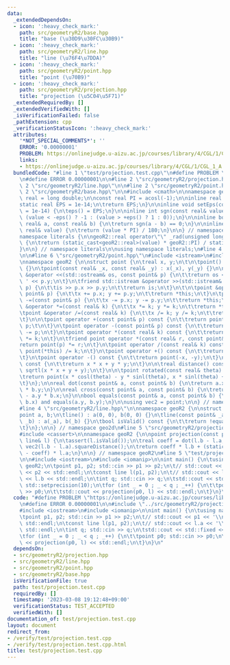 ```yaml
---
data:
  _extendedDependsOn:
  - icon: ':heavy_check_mark:'
    path: src/geometryR2/base.hpp
    title: "base (\u30D9\u30FC\u30B9)"
  - icon: ':heavy_check_mark:'
    path: src/geometryR2/line.hpp
    title: "line (\u76F4\u7DDA)"
  - icon: ':heavy_check_mark:'
    path: src/geometryR2/point.hpp
    title: "point (\u70B9)"
  - icon: ':heavy_check_mark:'
    path: src/geometryR2/projection.hpp
    title: "projection (\u5C04\u5F71)"
  _extendedRequiredBy: []
  _extendedVerifiedWith: []
  _isVerificationFailed: false
  _pathExtension: cpp
  _verificationStatusIcon: ':heavy_check_mark:'
  attributes:
    '*NOT_SPECIAL_COMMENTS*': ''
    ERROR: '0.00000001'
    PROBLEM: https://onlinejudge.u-aizu.ac.jp/courses/library/4/CGL/1/CGL_1_A
    links:
    - https://onlinejudge.u-aizu.ac.jp/courses/library/4/CGL/1/CGL_1_A
  bundledCode: "#line 1 \"test/projection.test.cpp\"\n#define PROBLEM \"https://onlinejudge.u-aizu.ac.jp/courses/library/4/CGL/1/CGL_1_A\"\
    \n#define ERROR 0.00000001\n\n#line 2 \"src/geometryR2/projection.hpp\"\n\n#line\
    \ 2 \"src/geometryR2/line.hpp\"\n\n#line 2 \"src/geometryR2/point.hpp\"\n\n#line\
    \ 2 \"src/geometryR2/base.hpp\"\n\n#include <cmath>\n\nnamespace geoR2 {\n\nusing\
    \ real = long double;\n\nconst real PI = acosl(-1);\n\ninline real &eps() {\n\t\
    static real EPS = 1e-14;\n\treturn EPS;\n}\n\ninline void setEps(const real& EPS\
    \ = 1e-14) {\n\teps() = EPS;\n}\n\ninline int sgn(const real& value) {\n\treturn\
    \ (value < -eps() ? -1 : (value > +eps() ? 1 : 0));\n}\n\ninline bool equals(const\
    \ real& a, const real& b) {\n\treturn sgn(a - b) == 0;\n}\n\ninline real toRadian(const\
    \ real& value) {\n\treturn (value * PI) / 180;\n}\n\n} // namespace geoR2\n\n\
    namespace literals {\n\ngeoR2::real operator\"\" _rad(unsigned long long value)\
    \ {\n\treturn (static_cast<geoR2::real>(value) * geoR2::PI) / static_cast<geoR2::real>(180);\n\
    }\n\n} // namespace literals\n\nusing namespace literals;\n#line 4 \"src/geometryR2/point.hpp\"\
    \n\n#line 6 \"src/geometryR2/point.hpp\"\n#include <istream>\n#include <ostream>\n\
    \nnamespace geoR2 {\n\nstruct point {\n\treal x, y;\n\t\n\tpoint() : x(0), y(0)\
    \ {}\n\tpoint(const real& _x, const real& _y) : x(_x), y(_y) {}\n\n\tfriend std::ostream\
    \ &operator <<(std::ostream& os, const point& p) {\n\t\treturn os << p.x << '\
    \ ' << p.y;\n\t}\n\tfriend std::istream &operator >>(std::istream& is, point&\
    \ p) {\n\t\tis >> p.x >> p.y;\n\t\treturn is;\n\t}\n\t\n\tpoint &operator +=(const\
    \ point& p) {\n\t\tx += p.x; y += p.y;\n\t\treturn *this;\n\t}\n\tpoint &operator\
    \ -=(const point& p) {\n\t\tx -= p.x; y -= p.y;\n\t\treturn *this;\n\t}\n\tpoint\
    \ &operator *=(const real& k) {\n\t\tx *= k; y *= k;\n\t\treturn *this;\n\t}\n\
    \tpoint &operator /=(const real& k) {\n\t\tx /= k; y /= k;\n\t\treturn *this;\n\
    \t}\n\n\tpoint operator +(const point& p) const {\n\t\treturn point(*this) +=\
    \ p;\t\n\t}\n\tpoint operator -(const point& p) const {\n\t\treturn point(*this)\
    \ -= p;\n\t}\n\tpoint operator *(const real& k) const {\n\t\treturn point(*this)\
    \ *= k;\n\t}\n\tfriend point operator *(const real& r, const point& p) {\n\t\t\
    return point(p) *= r;\n\t}\n\tpoint operator /(const real& k) const {\n\t\treturn\
    \ point(*this) /= k;\n\t}\n\tpoint operator +() const {\n\t\treturn point(*this);\n\
    \t}\n\tpoint operator -() const {\n\t\treturn point(-x, -y);\n\t}\n\n\treal squareDistance()\
    \ const {\n\t\treturn x * x + y * y;\n\t}\n\n\treal distance() const {\n\t\treturn\
    \ sqrtl(x * x + y + y);\n\t}\n\n\tpoint rotated(const real& theta) const {\n\t\
    \treturn point(x * cosl(theta) - y * sinl(theta), x * sinl(theta) + y * cosl(theta));\n\
    \t}\n};\n\nreal dot(const point& a, const point& b) {\n\treturn a.x * b.x + a.y\
    \ * b.y;\n}\n\nreal cross(const point& a, const point& b) {\n\treturn a.x * b.y\
    \ - a.y * b.x;\n}\n\nbool equals(const point& a, const point& b) {\n\treturn equals(a.x,\
    \ b.x) and equals(a.y, b.y);\n}\n\nusing vec2 = point;\n\n} // namespace geoR2\n\
    #line 4 \"src/geometryR2/line.hpp\"\n\nnamespace geoR2 {\n\nstruct line {\n\t\
    point a, b;\n\tline() : a(0, 0), b(0, 0) {}\n\tline(const point& _a, const point&\
    \ _b) : a(_a), b(_b) {}\n\tbool isValid() const {\n\t\treturn !equals(a, b);\n\
    \t}\n};\n\n} // namespace geo2d\n#line 5 \"src/geometryR2/projection.hpp\"\n\n\
    #include <cassert>\n\nnamespace geoR2 {\n\npoint projection(const point& p, const\
    \ line& l) {\n\tassert(l.isValid());\n\treal coeff = dot(l.b - l.a, p - l.a) /\
    \ vec2(l.b - l.a).squareDistance();\n\treturn coeff * l.b + (static_cast<real>(1)\
    \ - coeff) * l.a;\n}\n\n} // namespace geoR2\n#line 5 \"test/projection.test.cpp\"\
    \n\n#include <iostream>\n#include <iomanip>\n\nint main() {\n\tusing namespace\
    \ geoR2;\n\tpoint p1, p2; std::cin >> p1 >> p2;\n\t// std::cout << p1 << '\\n'\
    \ << p2 << std::endl;\n\tconst line l(p1, p2);\n\t// std::cout << l.a << '\\n'\
    \ << l.b << std::endl;\n\tint q; std::cin >> q;\n\tstd::cout << std::fixed <<\
    \ std::setprecision(10);\n\tfor (int _ = 0 ; _ < q ; _++) {\n\t\tpoint p0; std::cin\
    \ >> p0;\n\t\tstd::cout << projection(p0, l) << std::endl;\n\t}\n}\n"
  code: "#define PROBLEM \"https://onlinejudge.u-aizu.ac.jp/courses/library/4/CGL/1/CGL_1_A\"\
    \n#define ERROR 0.00000001\n\n#include \"../src/geometryR2/projection.hpp\"\n\n\
    #include <iostream>\n#include <iomanip>\n\nint main() {\n\tusing namespace geoR2;\n\
    \tpoint p1, p2; std::cin >> p1 >> p2;\n\t// std::cout << p1 << '\\n' << p2 <<\
    \ std::endl;\n\tconst line l(p1, p2);\n\t// std::cout << l.a << '\\n' << l.b <<\
    \ std::endl;\n\tint q; std::cin >> q;\n\tstd::cout << std::fixed << std::setprecision(10);\n\
    \tfor (int _ = 0 ; _ < q ; _++) {\n\t\tpoint p0; std::cin >> p0;\n\t\tstd::cout\
    \ << projection(p0, l) << std::endl;\n\t}\n}\n"
  dependsOn:
  - src/geometryR2/projection.hpp
  - src/geometryR2/line.hpp
  - src/geometryR2/point.hpp
  - src/geometryR2/base.hpp
  isVerificationFile: true
  path: test/projection.test.cpp
  requiredBy: []
  timestamp: '2023-03-08 19:12:48+09:00'
  verificationStatus: TEST_ACCEPTED
  verifiedWith: []
documentation_of: test/projection.test.cpp
layout: document
redirect_from:
- /verify/test/projection.test.cpp
- /verify/test/projection.test.cpp.html
title: test/projection.test.cpp
---
```

